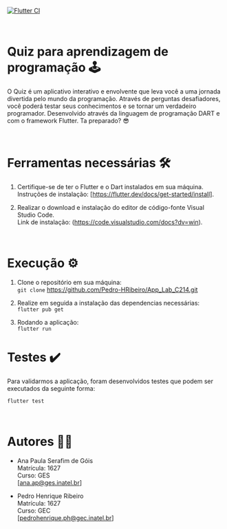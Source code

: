 [![Flutter CI](https://github.com/apsgois/Quiz/actions/workflows/dart.yml/badge.svg)](https://github.com/apsgois/Quiz/actions/workflows/dart.yml) </p> <br>

<h1 align="left">Quiz para aprendizagem de programação 🕹️</h1>
O Quiz é um aplicativo interativo e envolvente que leva você a uma jornada divertida pelo mundo da programação. Através de perguntas desafiadores, você poderá testar seus conhecimentos e se tornar um verdadeiro programador. Desenvolvido através da linguagem de programação DART e com o framework Flutter. Ta preparado? 😎 </p> <br>

<h1 align="left"> Ferramentas necessárias 🛠️</h1>

1. Certifique-se de ter o Flutter e o Dart instalados em sua máquina. <br> Instruções de instalação: [https://flutter.dev/docs/get-started/install].  </p>

2. Realizar o download e instalação do editor de código-fonte Visual Studio Code. <br> Link de instalação: (https://code.visualstudio.com/docs?dv=win). </p> <br>


<h1 align="lef"> Execução ⚙️</h1>

1. Clone o repositório em sua máquina: <br>
`git clone` https://github.com/Pedro-HRibeiro/App_Lab_C214.git 

2. Realize em seguida a instalação das dependencias necessárias:<br>
`flutter pub get` 

3. Rodando a aplicação: <br>
`flutter run`


<h1 align="left"> Testes ✔️ </h1>
Para validarmos a aplicação, foram desenvolvidos testes que podem ser executados da seguinte forma:<br>

`flutter test` 
</p> <br>


<h1 align="left"> Autores 🤜🤛 </h1> 

- Ana Paula Serafim de Góis   
Matrícula: 1627     
Curso: GES <br>
[ana.ap@ges.inatel.br] 

- Pedro Henrique Ribeiro    
Matrícula: 1627     
Curso: GEC <br>
[pedrohenrique.ph@gec.inatel.br] 

